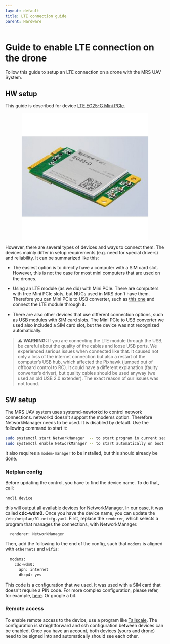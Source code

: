 ```yaml
---
layout: default
title: LTE connection guide
parent: Hardware
---
```


# Guide to enable LTE connection on the drone
Follow this guide to setup an LTE connection on a drone with the MRS UAV System.

## HW setup
This guide is described for device [LTE EG25-G Mini PCIe](https://www.quectel.com/product/lte-eg25-g-mpci://www.quectel.com/product/lte-eg25-g-mpcie).

<img style="display: block; margin: auto" src="fig/lte-module.jpg" width="400px"></img>

However, there are several types of devices and ways to connect them. The devices mainly differ in setup requirements (e.g. need for special drivers) and reliability. It can be summarized like this:

- The easiest option is to directly have a computer with a SIM card slot. However, this is not the case for most mini computers that are used on the drones.

- Using an LTE module (as we did) with Mini PCIe. There are computers with free Mini PCIe slots, but NUCs used in MRS don't have them. Therefore you can Mini PCIe to USB converter, such as [this one](https://www.amazon.com/Mini-PCI-Adapter-Module-Industrial-Grade/dp/B07HNTB4XG) and connect the LTE module through it.

- There are also other devices that use different connection options, such as USB modules with SIM card slots. The Mini PCIe to USB converter we used also included a SIM card slot, but the device was not recognized automatically.

> **⚠ WARNING:** If you are connecting the LTE module through the USB, be careful about the quality of the cables and loose USB ports. We experienced serious issues when connected like that. It caused not only a loss of the internet connection but also a restart of the computer’s USB hub, which affected the Pixhawk (jumped out of offboard control to RC). It could have a different explanation (faulty converter’s driver), but quality cables should be used anyway (we used an old USB 2.0 extender). The exact reason of our issues was not found.

## SW setup
The MRS UAV system uses systemd-newtorkd to control network connections. networkd doesn't support the modems option. Therefore NetworkManager needs to be used. It is disabled by default. Use the following command to start it:
```bash
sudo systemctl start NetworkManager  -- to start program in current session
sudo systemctl enable NetworkManager -- to start automatically on boot
```
It also requires a `modem-manager` to be installed, but this should already be done.

### Netplan config
Before updating the control, you have to find the device name. To do that, call:
```bash
nmcli device
```
this will output all available devices for NetworkManager. In our case, it was called **cdc-wdm0**. 
Once you have the device name, you can update the `/etc/netplan/01-netcfg.yaml`.
First, replace the `renderer`, which selects a program that manages the connections, with NetworkManager.
```bash
  renderer: NetworkManager
```
Then, add the following to the end of the config, such that `modems` is aligned with `ethernets` and `wifis`:
```bash
  modems:
    cdc-wdm0:
      apn: internet
      dhcp4: yes
```
This code is a configuration that we used. It was used with a SIM card that doesn't require a PIN code. For more complex configuration, please refer, for example, [here](https://discourse.ubuntu.com/t/properties-for-device-type-modems/29035). Or google a bit.


### Remote access
To enable remote access to the device, use a program like [Tailscale](https://tailscale.com/). The configuration is straightforward and ssh configuration between devices can be enabled. Once you have an account, both devices (yours and drone) need to be signed into and automatically should see each other.
